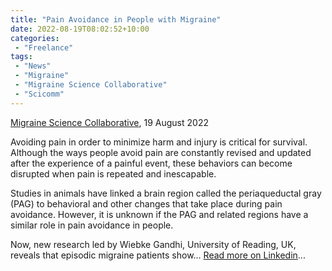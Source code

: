 ```yaml
---
title: "Pain Avoidance in People with Migraine"
date: 2022-08-19T08:02:52+10:00
categories:
 - "Freelance"
tags:
 - "News"
 - "Migraine"
 - "Migraine Science Collaborative" 
 - "Scicomm"
---
```


<!--more-->

[Migraine Science Collaborative](https://www.migrainecollaborative.org/home), 19 August 2022

Avoiding pain in order to minimize harm and injury is critical for survival. Although the ways people avoid pain are constantly revised and updated after the experience of a painful event, these behaviors can become disrupted when pain is repeated and inescapable.

Studies in animals have linked a brain region called the periaqueductal gray (PAG) to behavioral and other changes that take place during pain avoidance. However, it is unknown if the PAG and related regions have a similar role in pain avoidance in people.

Now, new research led by Wiebke Gandhi, University of Reading, UK, reveals that episodic migraine patients show...  [Read more on Linkedin](https://www.linkedin.com/pulse/pain-avoidance-people-migraine-migraine-science-collaborative/)...